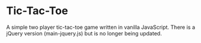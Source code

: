 # Tic-Tac-Toe

A simple two player tic-tac-toe game written in vanilla JavaScript.
There is a jQuery version (main-jquery.js) but is no longer being updated.

